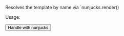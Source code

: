 Resolves the template by name via `nunjucks.render()

Usage:

<div hx-ext="client-side-templates">
  <button hx-get="/some_json"
          nunjucks-template="my-nunjucks-template">
     Handle with nunjucks
  </button>
</div>
